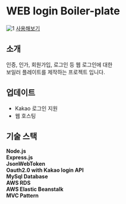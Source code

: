 # WEB login Boiler-plate  

![1](https://i.imgur.com/DMivTYI.png)
[사용해보기](http://logintest-env.eba-p4x82irp.ap-northeast-2.elasticbeanstalk.com)


## 소개  
인증, 인가, 회원가입, 로그인 등 웹 로그인에 대한  
보일러 플레이트를 제작하는 프로젝트 입니다.  

## 업데이트
- Kakao 로그인 지원
- 웹 호스팅  

## 기술 스택
**Node.js**  
**Express.js**  
**JsonWebToken**  
**Oauth2.0 with Kakao login API**  
**MySql Database**  
**AWS RDS**  
**AWS Elastic Beanstalk**  
**MVC Pattern**  

